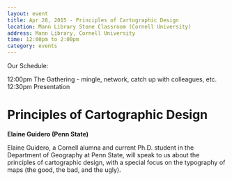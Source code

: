 ```yaml
---
layout: event
title: Apr 28, 2015 - Principles of Cartographic Design
location: Mann Library Stone Classroom (Cornell University)
address: Mann Library, Cornell University
time: 12:00pm to 2:00pm
category: events
---
```


Our Schedule:

12:00pm The Gathering - mingle, network, catch up with colleagues, etc.
12:30pm Presentation

# Principles of Cartographic Design

**Elaine Guidero (Penn State)**

Elaine Guidero, a Cornell alumna and current Ph.D. student in the Department of
Geography at Penn State, will speak to us about the principles of cartographic
design, with a special focus on the typography of maps (the good, the bad, and
the ugly).
